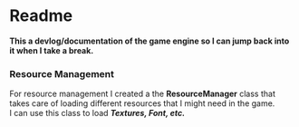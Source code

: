 # Readme
**This a devlog/documentation of the game engine so I can jump back into it when I take a break.**

### Resource Management

For resource management I created a the **ResourceManager** class that takes care of loading different resources that I might need in the game.  
I can use this class to load ***Textures, Font, etc.***